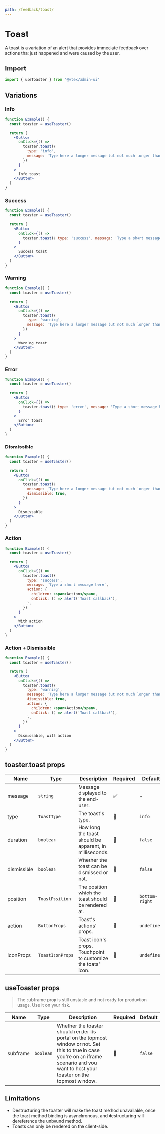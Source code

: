 ```yaml
---
path: /feedback/toast/
---
```


# Toast

A toast is a variation of an alert that provides immediate feedback over actions that just happened and were caused by the user.

## Import

```jsx isStatic
import { useToaster } from '@vtex/admin-ui'
```

## Variations

### Info

```jsx
function Example() {
  const toaster = useToaster()

  return (
    <Button
      onClick={() =>
        toaster.toast({
          type: 'info',
          message: 'Type here a longer message but not much longer than that',
        })
      }
    >
      Info toast
    </Button>
  )
}
```

### Success

```jsx
function Example() {
  const toaster = useToaster()

  return (
    <Button
      onClick={() =>
        toaster.toast({ type: 'success', message: 'Type a short message here' })
      }
    >
      Success toast
    </Button>
  )
}
```

### Warning

```jsx
function Example() {
  const toaster = useToaster()

  return (
    <Button
      onClick={() =>
        toaster.toast({
          type: 'warning',
          message: 'Type here a longer message but not much longer than that',
        })
      }
    >
      Warning toast
    </Button>
  )
}
```

### Error

```jsx
function Example() {
  const toaster = useToaster()

  return (
    <Button
      onClick={() =>
        toaster.toast({ type: 'error', message: 'Type a short message here' })
      }
    >
      Error toast
    </Button>
  )
}
```

### Dismissible

```jsx
function Example() {
  const toaster = useToaster()

  return (
    <Button
      onClick={() =>
        toaster.toast({
          message: 'Type here a longer message but not much longer than that',
          dismissible: true,
        })
      }
    >
      Dismissable
    </Button>
  )
}
```

### Action

```jsx
function Example() {
  const toaster = useToaster()

  return (
    <Button
      onClick={() =>
        toaster.toast({
          type: 'success',
          message: 'Type a short message here',
          action: {
            children: <span>Action</span>,
            onClick: () => alert('Toast callback'),
          },
        })
      }
    >
      With action
    </Button>
  )
}
```

### Action + Dismissible

```jsx
function Example() {
  const toaster = useToaster()

  return (
    <Button
      onClick={() =>
        toaster.toast({
          type: 'warning',
          message: 'Type here a longer message but not much longer than that',
          dismissible: true,
          action: {
            children: <span>Action</span>,
            onClick: () => alert('Toast callback'),
          },
        })
      }
    >
      Dismissable, with action
    </Button>
  )
}
```

## toaster.toast props

| Name        | Type             | Description                                                  | Required | Default        |
| ----------- | ---------------- | ------------------------------------------------------------ | -------- | -------------- |
| message     | `string`         | Message displayed to the end-user.                           | ✅       | -              |
| type        | `ToastType`      | The toast's type.                                            | 🚫       | `info`         |
| duration    | `boolean`        | How long the toast should be apparent, in milliseconds.      | 🚫       | `false`        |
| dismissible | `boolean`        | Whether the toast can be dismissed or not.                   | 🚫       | `false`        |
| position    | `ToastPosition`  | The position which the toast should be rendered at.          | 🚫       | `bottom-right` |
| action      | `ButtonProps`    | Toast's actions' props.                                      | 🚫       | `undefined`    |
| iconProps   | `ToastIconProps` | Toast icon's props. Touchpoint to customize the toats' icon. | 🚫       | `undefined`    |

## useToaster props

<blockquote palette="red">

The subframe prop is still unstable and not ready for production usage. Use it on your risk.

</blockquote>

| Name     | Type      | Description                                                                                                                                                                               | Required | Default |
| -------- | --------- | ----------------------------------------------------------------------------------------------------------------------------------------------------------------------------------------- | -------- | ------- |
| subframe | `boolean` | Whether the toaster should render its portal on the topmost window or not. Set this to true in case you're on an iframe scenario and you want to host your toaster on the topmost window. | 🚫       | `false` |

## Limitations

- Destructuring the toaster will make the toast method unavailable, once the toast method binding is asynchronous, and destructuring will dereference the unbound method.
- Toasts can only be rendered on the client-side.
